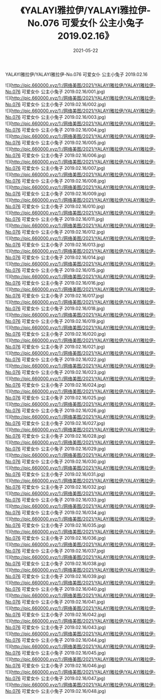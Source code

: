 ﻿---
layout: post
title:  《YALAYI雅拉伊/YALAYI雅拉伊-No.076 可爱女仆 公主小兔子 2019.02.16》
date:   2021-05-22
img: http://pic.660000.xyz/1:/网络美图/2021/YALAYI雅拉伊/YALAYI雅拉伊-No.076 可爱女仆 公主小兔子 2019.02.16/000.jpg
categories: [美女, 清纯, 唯美]
---

YALAYI雅拉伊/YALAYI雅拉伊-No.076 可爱女仆 公主小兔子 2019.02.16

 ![](http://pic.660000.xyz/1:/网络美图/2021/YALAYI雅拉伊/YALAYI雅拉伊-No.076 可爱女仆 公主小兔子 2019.02.16/001.jpg) <br>![](http://pic.660000.xyz/1:/网络美图/2021/YALAYI雅拉伊/YALAYI雅拉伊-No.076 可爱女仆 公主小兔子 2019.02.16/002.jpg) <br>![](http://pic.660000.xyz/1:/网络美图/2021/YALAYI雅拉伊/YALAYI雅拉伊-No.076 可爱女仆 公主小兔子 2019.02.16/003.jpg) <br>![](http://pic.660000.xyz/1:/网络美图/2021/YALAYI雅拉伊/YALAYI雅拉伊-No.076 可爱女仆 公主小兔子 2019.02.16/004.jpg) <br>![](http://pic.660000.xyz/1:/网络美图/2021/YALAYI雅拉伊/YALAYI雅拉伊-No.076 可爱女仆 公主小兔子 2019.02.16/005.jpg) <br>![](http://pic.660000.xyz/1:/网络美图/2021/YALAYI雅拉伊/YALAYI雅拉伊-No.076 可爱女仆 公主小兔子 2019.02.16/006.jpg) <br>![](http://pic.660000.xyz/1:/网络美图/2021/YALAYI雅拉伊/YALAYI雅拉伊-No.076 可爱女仆 公主小兔子 2019.02.16/007.jpg) <br>![](http://pic.660000.xyz/1:/网络美图/2021/YALAYI雅拉伊/YALAYI雅拉伊-No.076 可爱女仆 公主小兔子 2019.02.16/008.jpg) <br>![](http://pic.660000.xyz/1:/网络美图/2021/YALAYI雅拉伊/YALAYI雅拉伊-No.076 可爱女仆 公主小兔子 2019.02.16/009.jpg) <br>![](http://pic.660000.xyz/1:/网络美图/2021/YALAYI雅拉伊/YALAYI雅拉伊-No.076 可爱女仆 公主小兔子 2019.02.16/010.jpg) <br>![](http://pic.660000.xyz/1:/网络美图/2021/YALAYI雅拉伊/YALAYI雅拉伊-No.076 可爱女仆 公主小兔子 2019.02.16/011.jpg) <br>![](http://pic.660000.xyz/1:/网络美图/2021/YALAYI雅拉伊/YALAYI雅拉伊-No.076 可爱女仆 公主小兔子 2019.02.16/012.jpg) <br>![](http://pic.660000.xyz/1:/网络美图/2021/YALAYI雅拉伊/YALAYI雅拉伊-No.076 可爱女仆 公主小兔子 2019.02.16/013.jpg) <br>![](http://pic.660000.xyz/1:/网络美图/2021/YALAYI雅拉伊/YALAYI雅拉伊-No.076 可爱女仆 公主小兔子 2019.02.16/014.jpg) <br>![](http://pic.660000.xyz/1:/网络美图/2021/YALAYI雅拉伊/YALAYI雅拉伊-No.076 可爱女仆 公主小兔子 2019.02.16/015.jpg) <br>![](http://pic.660000.xyz/1:/网络美图/2021/YALAYI雅拉伊/YALAYI雅拉伊-No.076 可爱女仆 公主小兔子 2019.02.16/016.jpg) <br>![](http://pic.660000.xyz/1:/网络美图/2021/YALAYI雅拉伊/YALAYI雅拉伊-No.076 可爱女仆 公主小兔子 2019.02.16/017.jpg) <br>![](http://pic.660000.xyz/1:/网络美图/2021/YALAYI雅拉伊/YALAYI雅拉伊-No.076 可爱女仆 公主小兔子 2019.02.16/018.jpg) <br>![](http://pic.660000.xyz/1:/网络美图/2021/YALAYI雅拉伊/YALAYI雅拉伊-No.076 可爱女仆 公主小兔子 2019.02.16/019.jpg) <br>![](http://pic.660000.xyz/1:/网络美图/2021/YALAYI雅拉伊/YALAYI雅拉伊-No.076 可爱女仆 公主小兔子 2019.02.16/020.jpg) <br>![](http://pic.660000.xyz/1:/网络美图/2021/YALAYI雅拉伊/YALAYI雅拉伊-No.076 可爱女仆 公主小兔子 2019.02.16/021.jpg) <br>![](http://pic.660000.xyz/1:/网络美图/2021/YALAYI雅拉伊/YALAYI雅拉伊-No.076 可爱女仆 公主小兔子 2019.02.16/022.jpg) <br>![](http://pic.660000.xyz/1:/网络美图/2021/YALAYI雅拉伊/YALAYI雅拉伊-No.076 可爱女仆 公主小兔子 2019.02.16/023.jpg) <br>![](http://pic.660000.xyz/1:/网络美图/2021/YALAYI雅拉伊/YALAYI雅拉伊-No.076 可爱女仆 公主小兔子 2019.02.16/024.jpg) <br>![](http://pic.660000.xyz/1:/网络美图/2021/YALAYI雅拉伊/YALAYI雅拉伊-No.076 可爱女仆 公主小兔子 2019.02.16/025.jpg) <br>![](http://pic.660000.xyz/1:/网络美图/2021/YALAYI雅拉伊/YALAYI雅拉伊-No.076 可爱女仆 公主小兔子 2019.02.16/026.jpg) <br>![](http://pic.660000.xyz/1:/网络美图/2021/YALAYI雅拉伊/YALAYI雅拉伊-No.076 可爱女仆 公主小兔子 2019.02.16/027.jpg) <br>![](http://pic.660000.xyz/1:/网络美图/2021/YALAYI雅拉伊/YALAYI雅拉伊-No.076 可爱女仆 公主小兔子 2019.02.16/028.jpg) <br>![](http://pic.660000.xyz/1:/网络美图/2021/YALAYI雅拉伊/YALAYI雅拉伊-No.076 可爱女仆 公主小兔子 2019.02.16/029.jpg) <br>![](http://pic.660000.xyz/1:/网络美图/2021/YALAYI雅拉伊/YALAYI雅拉伊-No.076 可爱女仆 公主小兔子 2019.02.16/030.jpg) <br>![](http://pic.660000.xyz/1:/网络美图/2021/YALAYI雅拉伊/YALAYI雅拉伊-No.076 可爱女仆 公主小兔子 2019.02.16/031.jpg) <br>![](http://pic.660000.xyz/1:/网络美图/2021/YALAYI雅拉伊/YALAYI雅拉伊-No.076 可爱女仆 公主小兔子 2019.02.16/032.jpg) <br>![](http://pic.660000.xyz/1:/网络美图/2021/YALAYI雅拉伊/YALAYI雅拉伊-No.076 可爱女仆 公主小兔子 2019.02.16/033.jpg) <br>![](http://pic.660000.xyz/1:/网络美图/2021/YALAYI雅拉伊/YALAYI雅拉伊-No.076 可爱女仆 公主小兔子 2019.02.16/034.jpg) <br>![](http://pic.660000.xyz/1:/网络美图/2021/YALAYI雅拉伊/YALAYI雅拉伊-No.076 可爱女仆 公主小兔子 2019.02.16/035.jpg) <br>![](http://pic.660000.xyz/1:/网络美图/2021/YALAYI雅拉伊/YALAYI雅拉伊-No.076 可爱女仆 公主小兔子 2019.02.16/036.jpg) <br>![](http://pic.660000.xyz/1:/网络美图/2021/YALAYI雅拉伊/YALAYI雅拉伊-No.076 可爱女仆 公主小兔子 2019.02.16/037.jpg) <br>![](http://pic.660000.xyz/1:/网络美图/2021/YALAYI雅拉伊/YALAYI雅拉伊-No.076 可爱女仆 公主小兔子 2019.02.16/038.jpg) <br>![](http://pic.660000.xyz/1:/网络美图/2021/YALAYI雅拉伊/YALAYI雅拉伊-No.076 可爱女仆 公主小兔子 2019.02.16/039.jpg) <br>![](http://pic.660000.xyz/1:/网络美图/2021/YALAYI雅拉伊/YALAYI雅拉伊-No.076 可爱女仆 公主小兔子 2019.02.16/040.jpg) <br>![](http://pic.660000.xyz/1:/网络美图/2021/YALAYI雅拉伊/YALAYI雅拉伊-No.076 可爱女仆 公主小兔子 2019.02.16/041.jpg) <br>![](http://pic.660000.xyz/1:/网络美图/2021/YALAYI雅拉伊/YALAYI雅拉伊-No.076 可爱女仆 公主小兔子 2019.02.16/042.jpg) <br>![](http://pic.660000.xyz/1:/网络美图/2021/YALAYI雅拉伊/YALAYI雅拉伊-No.076 可爱女仆 公主小兔子 2019.02.16/043.jpg) <br>![](http://pic.660000.xyz/1:/网络美图/2021/YALAYI雅拉伊/YALAYI雅拉伊-No.076 可爱女仆 公主小兔子 2019.02.16/044.jpg) <br>![](http://pic.660000.xyz/1:/网络美图/2021/YALAYI雅拉伊/YALAYI雅拉伊-No.076 可爱女仆 公主小兔子 2019.02.16/045.jpg) <br>![](http://pic.660000.xyz/1:/网络美图/2021/YALAYI雅拉伊/YALAYI雅拉伊-No.076 可爱女仆 公主小兔子 2019.02.16/046.jpg) <br>![](http://pic.660000.xyz/1:/网络美图/2021/YALAYI雅拉伊/YALAYI雅拉伊-No.076 可爱女仆 公主小兔子 2019.02.16/047.jpg) <br>![](http://pic.660000.xyz/1:/网络美图/2021/YALAYI雅拉伊/YALAYI雅拉伊-No.076 可爱女仆 公主小兔子 2019.02.16/048.jpg) <br>